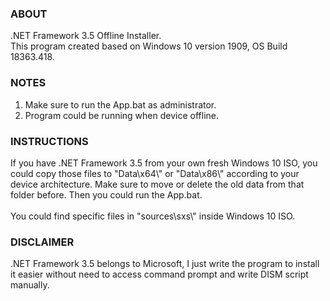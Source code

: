 <html>
<head></head>

  <body>
    
  <h3>ABOUT</h3>
  <p><b></b>.NET Framework 3.5 Offline Installer.</b><br/>
  This program created based on Windows 10 version 1909, OS Build 18363.418.
  </p>
  
  <h3>NOTES</h3>
    <ol>
      <li>Make sure to run the App.bat as administrator.</li>
      <li>Program could be running when device offline.</li>
    </ol>

  <h3>INSTRUCTIONS</h3>
  <p>If you have .NET Framework 3.5 from your own fresh Windows 10 ISO, you could copy those files to "Data\x64\" or "Data\x86\" according to your device architecture. Make sure to move or delete the old data from that folder before. Then you could run the App.bat.
  <br/><br/>
  You could find specific files in "sources\sxs\" inside Windows 10 ISO.
  <br/>
  </p>

  <h3>DISCLAIMER</h3>
  <p>.NET Framework 3.5 belongs to Microsoft, I just write the program to install it easier without need to access command prompt and write DISM script manually.</p>

</body>
</html>
